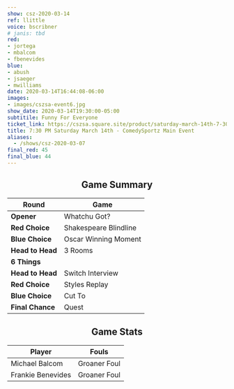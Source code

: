 ```yaml
---
show: csz-2020-03-14
ref: llittle
voice: bscribner
# janis: tbd
red:
- jortega
- mbalcom
- fbenevides
blue:
- abush
- jsaeger
- mwilliams
date: 2020-03-14T16:44:08-06:00
images:
- images/cszsa-event6.jpg
show_date: 2020-03-14T19:30:00-05:00
subtitile: Funny For Everyone
ticket_link: https://cszsa.square.site/product/saturday-march-14th-7-30-pm-comedysportz-main-event/184?cs=true
title: 7:30 PM Saturday March 14th - ComedySportz Main Event
aliases:
  - /shows/csz-2020-03-07
final_red: 45
final_blue: 44
---
```


<center>

## Game Summary

| **Round** | **Game** |
|--------------|------|
| **Opener**       |Whatchu Got?|
| **Red Choice**   |Shakespeare Blindline|
| **Blue Choice**  |Oscar Winning Moment|
| **Head to Head** |3 Rooms|
| **6 Things**   ||
| **Head to Head** |Switch Interview|
| **Red Choice**   |Styles Replay|
| **Blue Choice**  |Cut To|
| **Final Chance** |Quest|

## Game Stats

| **Player** | **Fouls** |
|--------|-------|
|Michael Balcom |Groaner Foul|
|Frankie Benevides   |Groaner Foul   |

</center>
